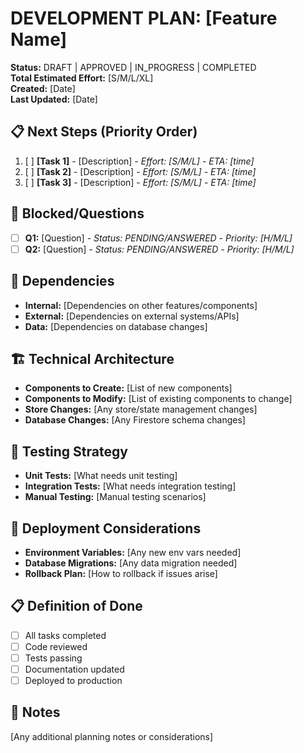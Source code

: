 # DEVELOPMENT PLAN: [Feature Name]

**Status:** DRAFT | APPROVED | IN_PROGRESS | COMPLETED  
**Total Estimated Effort:** [S/M/L/XL]  
**Created:** [Date]  
**Last Updated:** [Date]

## 📋 Next Steps (Priority Order)
1. [ ] **[Task 1]** - [Description] - *Effort: [S/M/L]* - *ETA: [time]*
2. [ ] **[Task 2]** - [Description] - *Effort: [S/M/L]* - *ETA: [time]*
3. [ ] **[Task 3]** - [Description] - *Effort: [S/M/L]* - *ETA: [time]*

## 🚫 Blocked/Questions
- [ ] **Q1:** [Question] - *Status: PENDING/ANSWERED* - *Priority: [H/M/L]*
- [ ] **Q2:** [Question] - *Status: PENDING/ANSWERED* - *Priority: [H/M/L]*

## 🔗 Dependencies
- **Internal:** [Dependencies on other features/components]
- **External:** [Dependencies on external systems/APIs]
- **Data:** [Dependencies on database changes]

## 🏗️ Technical Architecture
- **Components to Create:** [List of new components]
- **Components to Modify:** [List of existing components to change]
- **Store Changes:** [Any store/state management changes]
- **Database Changes:** [Any Firestore schema changes]

## 🧪 Testing Strategy
- **Unit Tests:** [What needs unit testing]
- **Integration Tests:** [What needs integration testing]
- **Manual Testing:** [Manual testing scenarios]

## 🚀 Deployment Considerations
- **Environment Variables:** [Any new env vars needed]
- **Database Migrations:** [Any data migration needed]
- **Rollback Plan:** [How to rollback if issues arise]

## 📋 Definition of Done
- [ ] All tasks completed
- [ ] Code reviewed
- [ ] Tests passing
- [ ] Documentation updated
- [ ] Deployed to production

## 📝 Notes
[Any additional planning notes or considerations]